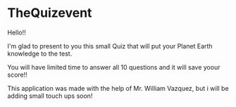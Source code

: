 # TheQuizevent

Hello!!

I'm glad to present to you this small Quiz that will put your Planet Earth knowledge to the test.

You will have limited time to answer all 10 questions and it will save yoour score!!

This application was made with the help of Mr. William Vazquez, but i will be adding small touch ups soon!
